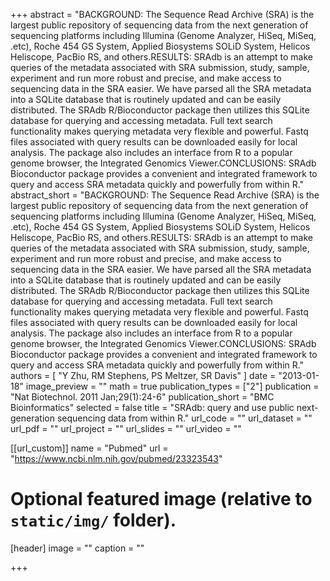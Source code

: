 +++
abstract = "BACKGROUND: The Sequence Read Archive (SRA) is the largest public repository of sequencing data from the next generation of sequencing platforms including Illumina (Genome Analyzer, HiSeq, MiSeq, .etc), Roche 454 GS System, Applied Biosystems SOLiD System, Helicos Heliscope, PacBio RS, and others.RESULTS: SRAdb is an attempt to make queries of the metadata associated with SRA submission, study, sample, experiment and run more robust and precise, and make access to sequencing data in the SRA easier. We have parsed all the SRA metadata into a SQLite database that is routinely updated and can be easily distributed. The SRAdb R/Bioconductor package then utilizes this SQLite database for querying and accessing metadata. Full text search functionality makes querying metadata very flexible and powerful. Fastq files associated with query results can be downloaded easily for local analysis. The package also includes an interface from R to a popular genome browser, the Integrated Genomics Viewer.CONCLUSIONS: SRAdb Bioconductor package provides a convenient and integrated framework to query and access SRA metadata quickly and powerfully from within R."
abstract_short = "BACKGROUND: The Sequence Read Archive (SRA) is the largest public repository of sequencing data from the next generation of sequencing platforms including Illumina (Genome Analyzer, HiSeq, MiSeq, .etc), Roche 454 GS System, Applied Biosystems SOLiD System, Helicos Heliscope, PacBio RS, and others.RESULTS: SRAdb is an attempt to make queries of the metadata associated with SRA submission, study, sample, experiment and run more robust and precise, and make access to sequencing data in the SRA easier. We have parsed all the SRA metadata into a SQLite database that is routinely updated and can be easily distributed. The SRAdb R/Bioconductor package then utilizes this SQLite database for querying and accessing metadata. Full text search functionality makes querying metadata very flexible and powerful. Fastq files associated with query results can be downloaded easily for local analysis. The package also includes an interface from R to a popular genome browser, the Integrated Genomics Viewer.CONCLUSIONS: SRAdb Bioconductor package provides a convenient and integrated framework to query and access SRA metadata quickly and powerfully from within R."
authors = [ "Y Zhu, RM Stephens, PS Meltzer, SR Davis"  ] 
date = "2013-01-18"
image_preview = ""
math = true
publication_types = ["2"] 
publication = "Nat Biotechnol. 2011 Jan;29(1):24-6"
publication_short = "BMC Bioinformatics"
selected = false
title = "SRAdb: query and use public next-generation sequencing data from within R."
url_code = ""
url_dataset = ""
url_pdf = ""
url_project = ""
url_slides = ""
url_video = ""

[[url_custom]]
name = "Pubmed"
url = "https://www.ncbi.nlm.nih.gov/pubmed/23323543"

# Optional featured image (relative to `static/img/` folder).
[header]
image = ""
caption = ""

+++

